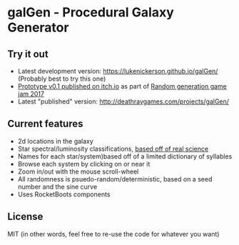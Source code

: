 # galGen - Procedural Galaxy Generator

## Try it out

* Latest development version: https://lukenickerson.github.io/galGen/ (Probably best to try this one)
* [Prototype v0.1 published on itch.io](https://deathray.itch.io/galgen-galaxy-generator) as part of [Random generation game jam 2017](https://itch.io/jam/procedural-generation-game-jam)
* Latest "published" version: http://deathraygames.com/projects/galGen/

## Current features

* 2d locations in the galaxy
* Star spectral/luminosity classifications, [based off of real science](https://en.wikipedia.org/wiki/Stellar_classification)
* Names for each star/system)based off of a limited dictionary of syllables
* Browse each system by clicking on or near it
* Zoom in/out with the mouse scroll-wheel
* All randomness is psuedo-random/deterministic, based on a seed number and the sine curve
* Uses RocketBoots components

## License

MIT (in other words, feel free to re-use the code for whatever you want)

